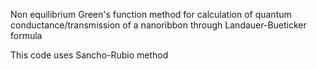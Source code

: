 Non equilibrium Green's function method for calculation of quantum conductance/transmission of a nanoribbon through Landauer-Bueticker formula

This code uses Sancho-Rubio method
